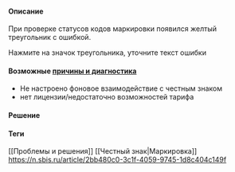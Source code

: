 #### Описание
При проверке статусов кодов маркировки появился желтый треугольник с ошибкой.

Нажмите на значок треугольника, уточните текст ошибки
#### Возможные [причины и диагностика](https://n.sbis.ru/article/2bb480c0-3c1f-4059-9745-1d8c404c149f)
- Не настроено фоновое взаимодействие с честным знаком
- нет лицензии/недостаточно возможностей тарифа
#### Решение


#### Теги
[[Проблемы и решения]]
[[Честный знак|Маркировка]]
https://n.sbis.ru/article/2bb480c0-3c1f-4059-9745-1d8c404c149f